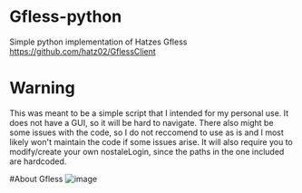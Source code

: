 # Gfless-python
Simple python implementation of Hatzes Gfless https://github.com/hatz02/GflessClient

# Warning
This was meant to be a simple script that I intended for my personal use.
It does not have a GUI, so it will be hard to navigate.
There also might be some issues with the code, so I do not reccomend to use as is and I most likely won't maintain the code if some issues arise.
It will also require you to modify/create your own nostaleLogin, since the paths in the one included are hardcoded.

#About Gfless
![image](https://github.com/stradiveri/Gfless-python/assets/134951125/57bde6b4-608e-4995-959d-91f21dd5e2e6)
